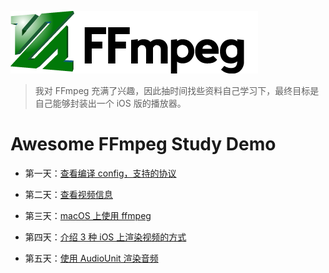 
[![](md/imgs/ffmpeg.png)](http://ffmpeg.org/)
 


> 我对 FFmpeg 充满了兴趣，因此抽时间找些资料自己学习下，最终目标是自己能够封装出一个 iOS 版的播放器。

# Awesome FFmpeg Study Demo

- 第一天：[查看编译 config，支持的协议](md/001.md)

- 第二天：[查看视频信息](md/002.md)

- 第三天：[macOS 上使用 ffmpeg](md/003.md)

- 第四天：[介绍 3 种 iOS 上渲染视频的方式](md/004.md)

- 第五天：[使用 AudioUnit 渲染音频](md/005.md)